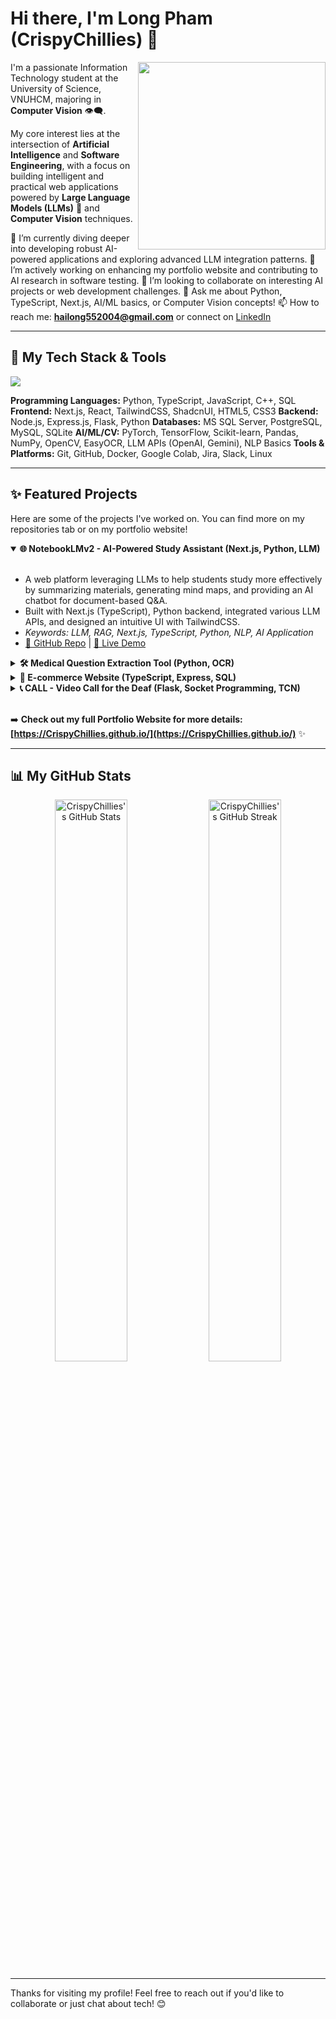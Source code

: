 # Hi there, I'm Long Pham (CrispyChillies) 👋

<a href="https://CrispyChillies.github.io/">
  <img align="right" width="300" src="https://github-readme-stats.vercel.app/api/top-langs/?username=CrispyChillies&layout=compact&theme=radical&hide_border=true&bg_color=0D1117" />
</a>

I'm a passionate Information Technology student at the University of Science, VNUHCM, majoring in **Computer Vision** 👁️‍🗨️.

My core interest lies at the intersection of **Artificial Intelligence** and **Software Engineering**, with a focus on building intelligent and practical web applications powered by **Large Language Models (LLMs)** 🤖 and **Computer Vision** techniques.

🌱 I’m currently diving deeper into developing robust AI-powered applications and exploring advanced LLM integration patterns.
🔭 I’m actively working on enhancing my portfolio website and contributing to AI research in software testing.
👯 I’m looking to collaborate on interesting AI projects or web development challenges.
💬 Ask me about Python, TypeScript, Next.js, AI/ML basics, or Computer Vision concepts!
📫 How to reach me: **hailong552004@gmail.com** or connect on [LinkedIn](https://www.linkedin.com/in/long-ph%E1%BA%A1m-419003249/)

---

## 🚀 My Tech Stack & Tools

<p align="left">
  <a href="https://skillicons.dev">
    <img src="https://skillicons.dev/icons?i=python,typescript,javascript,cpp,html,css,react,nextjs,nodejs,express,flask,tailwind,pytorch,tensorflow,sklearn,pandas,numpy,sql,mysql,postgres,sqlite,docker,git,github,bash,linux,vscode,postman&perline=10" />
    </a>
</p>

**Programming Languages:** Python, TypeScript, JavaScript, C++, SQL
**Frontend:** Next.js, React, TailwindCSS, ShadcnUI, HTML5, CSS3
**Backend:** Node.js, Express.js, Flask, Python
**Databases:** MS SQL Server, PostgreSQL, MySQL, SQLite
**AI/ML/CV:** PyTorch, TensorFlow, Scikit-learn, Pandas, NumPy, OpenCV, EasyOCR, LLM APIs (OpenAI, Gemini), NLP Basics
**Tools & Platforms:** Git, GitHub, Docker, Google Colab, Jira, Slack, Linux

---

## ✨ Featured Projects

Here are some of the projects I've worked on. You can find more on my repositories tab or on my portfolio website!

<details open>
<summary><b>🌐 NotebookLMv2 - AI-Powered Study Assistant (Next.js, Python, LLM)</b></summary>
<br/>
<ul>
    <li>A web platform leveraging LLMs to help students study more effectively by summarizing materials, generating mind maps, and providing an AI chatbot for document-based Q&A.</li>
    <li>Built with Next.js (TypeScript), Python backend, integrated various LLM APIs, and designed an intuitive UI with TailwindCSS.</li>
    <li><i>Keywords: LLM, RAG, Next.js, TypeScript, Python, NLP, AI Application</i></li>
    <li><a href="https://github.com/CrispyChillies/your-notebooklm-repo">🔗 GitHub Repo</a> | <a href="your-live-demo-link">🚀 Live Demo</a></li>
    </ul>
</details>

<details>
<summary><b>🛠️ Medical Question Extraction Tool (Python, OCR)</b></summary>
<br/>
<ul>
    <li>Developed a Python application using EasyOCR to extract multiple-choice questions and answers from medical book PDFs into an Excel file.</li>
    <li>Designed to streamline flashcard creation for medical students using Anki.</li>
    <li><i>Keywords: OCR, Python, EasyOCR, Automation, Data Extraction</i></li>
    <li><a href="https://github.com/CrispyChillies/medical-question-extractor-repo">🔗 GitHub Repo</a></li>
    </ul>
</details>

<details>
<summary><b>🛒 E-commerce Website (TypeScript, Express, SQL)</b></summary>
<br/>
<ul>
    <li>A full-stack e-commerce web application built as a software engineering project.</li>
    <li>Features include product Browse, user authentication, cart management, etc. Managed using SCRUM methodology.</li>
    <li><i>Keywords: Full-Stack, TypeScript, Express.js, SQL Server, Web Development, SCRUM</i></li>
    <li><a href="https://github.com/CrispyChillies/ecommerce-repo">🔗 GitHub Repo</a></li>
    </ul>
</details>

<details>
<summary><b>📞 CALL - Video Call for the Deaf (Flask, Socket Programming, TCN)</b></summary>
<br/>
<ul>
    <li>Developed a proof-of-concept video call web demo for the deaf community as part of the HCMUS AI Innovation Contest.</li>
    <li>Implemented real-time video communication using Python Socket Programming and experimented with integrating a TCN model for sign language recognition (AI component was experimental).</li>
    <li><i>Keywords: WebRTC (implied), Socket Programming, Python, Flask, Computer Vision, TCN</i></li>
    <li><a href="https://github.com/CrispyChillies/call-project-repo">🔗 GitHub Repo</a></li>
     </ul>
</details>

<br />

➡️ **Check out my full Portfolio Website for more details: [https://CrispyChillies.github.io/](https://CrispyChillies.github.io/)** ✨

---

## 📊 My GitHub Stats

<p align="center">
  <img width="48%" src="https://github-readme-stats.vercel.app/api?username=CrispyChillies&show_icons=true&theme=radical&hide_border=true&include_all_commits=true&count_private=true&bg_color=0D1117" alt="CrispyChillies's GitHub Stats" />
  <img width="48%" src="https://github-readme-streak-stats.herokuapp.com/?user=CrispyChillies&theme=radical&hide_border=true&background=0D1117" alt="CrispyChillies's GitHub Streak" />
</p>

---

Thanks for visiting my profile! Feel free to reach out if you'd like to collaborate or just chat about tech! 😊
